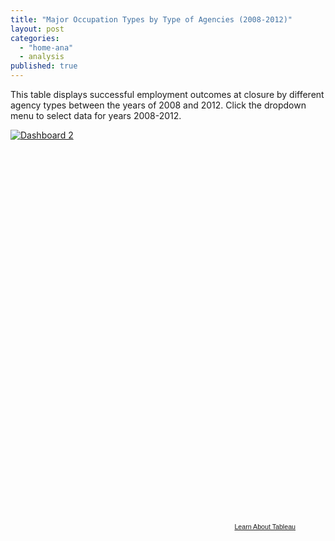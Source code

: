 ```yaml
---
title: "Major Occupation Types by Type of Agencies (2008-2012)"
layout: post
categories: 
  - "home-ana"
  - analysis
published: true
---
```


This table displays successful employment outcomes at closure by different agency types between the years of 2008 and 2012. Click the dropdown menu to select data for years 2008-2012.

<script type='text/javascript' src='http://public.tableausoftware.com/javascripts/api/viz_v1.js'></script><div class='tableauPlaceholder' style='width: 464px; height: 629px;'><noscript><a href='#'><img alt='Dashboard 2 ' src='http:&#47;&#47;public.tableausoftware.com&#47;static&#47;images&#47;Ma&#47;MajorOccupationTypeAnalysis&#47;Dashboard2&#47;1_rss.png' style='border: none' /></a></noscript><object class='tableauViz' width='464' height='629' style='display:none;'><param name='host_url' value='http%3A%2F%2Fpublic.tableausoftware.com%2F' /> <param name='site_root' value='' /><param name='name' value='MajorOccupationTypeAnalysis&#47;Dashboard2' /><param name='tabs' value='no' /><param name='toolbar' value='yes' /><param name='static_image' value='http:&#47;&#47;public.tableausoftware.com&#47;static&#47;images&#47;Ma&#47;MajorOccupationTypeAnalysis&#47;Dashboard2&#47;1.png' /> <param name='animate_transition' value='yes' /><param name='display_static_image' value='yes' /><param name='display_spinner' value='yes' /><param name='display_overlay' value='yes' /><param name='display_count' value='yes' /><param name='filter' value='amp;:showVizHome=no' /></object></div><div style='width:464px;height:22px;padding:0px 10px 0px 0px;color:black;font:normal 8pt verdana,helvetica,arial,sans-serif;'><div style='float:right; padding-right:8px;'><a href='http://www.tableausoftware.com/public/about-tableau-products?ref=http://public.tableausoftware.com/views/MajorOccupationTypeAnalysis/Dashboard2' target='_blank'>Learn About Tableau</a></div></div>